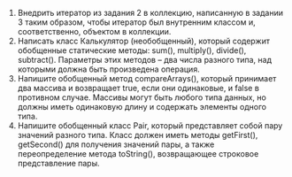 1. Внедрить итератор из задания 2 в коллекцию, написанную в задании 3 таким образом,
   чтобы итератор был внутренним классом и, соответственно, объектом в коллекции.
2. Написать класс Калькулятор (необобщенный), который содержит обобщенные статические методы: sum(), multiply(), divide(), subtract(). Параметры этих методов – два
      числа разного типа, над которыми должна быть произведена операция.
3. Напишите обобщенный метод compareArrays(), который принимает два массива и
   возвращает true, если они одинаковые, и false в противном случае. Массивы могут быть
   любого типа данных, но должны иметь одинаковую длину и содержать элементы одного
   типа.
4. Напишите обобщенный класс Pair, который представляет собой пару значений разного типа. Класс должен иметь методы getFirst(), getSecond() для получения значений
пары, а также переопределение метода toString(), возвращающее строковое представление пары. 